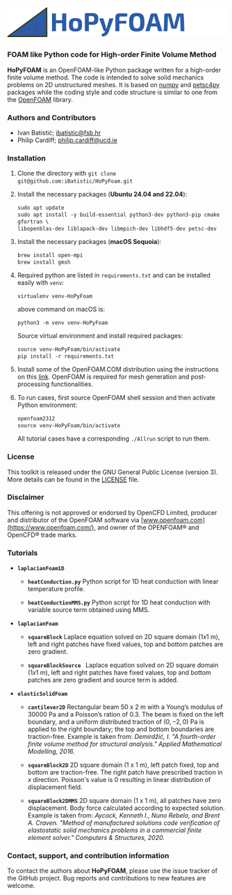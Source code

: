 # ![-](HoPyFOAMLogoName.png)
### FOAM like Python code for High-order Finite Volume Method

__HoPyFOAM__ is an OpenFOAM-like Python package written for a high-order finite volume method.
The code is intended to solve solid mechanics problems on 2D unstructured meshes.
It is based on [numpy](https://numpy.org/) and [petsc4py](https://petsc.org/release/petsc4py/) packages while the coding style and code structure
is similar to one from the [OpenFOAM](https://www.openfoam.com/) library.

### Authors and Contributors
- Ivan Batistić; [ibatistic@fsb.hr](ibatistic@fsb.hr)
- Philip Cardiff; [philip.cardiff@ucd.ie](philip.cardiff@ucd.ie)

### Installation

1. Clone the directory with `git clone git@github.com:iBatistic/HoPyFoam.git`

2. Install the necessary packages (**Ubuntu 24.04 and 22.04**):
    ```
    sudo apt update
    sudo apt install -y build-essential python3-dev python3-pip cmake gfortran \
    libopenblas-dev liblapack-dev libmpich-dev libhdf5-dev petsc-dev
    ```

3. Install the necessary packages (**macOS Sequoia**):
    ```
    brew install open-mpi
    brew install gmsh
    ```

4. Required python are listed in `requirements.txt` and can be installed easily with `venv`:

    ```
    virtualenv venv-HoPyFoam
    ```

    above command on macOS is:

    ```
    python3 -m venv venv-HoPyFoam
    ```

    Source virtual environment  and install required packages:

    ```
    source venv-HoPyFoam/bin/activate
    pip install -r requirements.txt
    ```

5. Install some of the OpenFOAM.COM distribution using the instructions on this [link](https://develop.openfoam.com/Development/openfoam/-/wikis/precompiled/debian). OpenFOAM is required for mesh generation and post-processing functionalities.

6. To run cases, first source OpenFOAM shell session and then activate Python environment:
    ```
    openfoam2312
    source venv-HoPyFoam/bin/activate
    ```
    All tutorial cases have a corresponding `./Allrun` script to run them.


### License

This toolkit is released under the GNU General Public License (version 3).
More details can be found in the [LICENSE](./LICENSE.txt) file.

### Disclaimer
This offering is not approved or endorsed by OpenCFD Limited,
producer and distributor of the OpenFOAM software via [www.openfoam.com](https://www.openfoam.com/),
and owner of the OPENFOAM® and OpenCFD® trade marks.

### Tutorials

- __`laplacianFoam1D`__

    - __`heatConduction.py`__
        Python script for 1D heat conduction with linear temperature profile.

    - __`heatConductionMMS.py`__
        Python script for 1D heat conduction with variable source term obtained using MMS.

- __`laplacianFoam`__

    - __`squareBlock`__
        Laplace equation solved on 2D square domain ($1 x 1$ m), left and right patches have fixed values, top and bottom patches are zero gradient.

    - __`squareBlockSource `__
        Laplace equation solved on 2D square domain ($1 x 1$ m), left and right patches have fixed values, top and bottom patches are zero gradient and source term is added.


 - __`elasticSolidFoam`__

    - __`cantilever2D`__
        Rectangular beam $50$ x $2$ m with a Young’s modulus of $30000$ Pa and a Poisson’s ration of $0.3$. The beam is fixed on the left boundary,
        and a uniform distributed traction of $(0,-2,0)$ Pa is applied to the right boundary; the top and bottom boundaries are traction-free.
        Example is taken from: _Demirdžić, I. "A fourth-order finite volume method for structural analysis." Applied Mathematical Modelling, 2016._

    - __`squareBlock2D`__
        2D square domain ($1$ x $1$ m), left patch fixed, top and bottom are traction-free. The right patch have prescribed traction in $x$ direction. Poisson's value is $0$ resulting in linear distribution of displacement field.

    - __`squareBlock2DMMS`__
        2D square domain ($1$ x $1$ m), all patches have zero displacement. Body force calculated according to expected solution.  Example is taken from:
        _Aycock, Kenneth I., Nuno Rebelo, and Brent A. Craven. "Method of manufactured solutions code verification of elastostatic solid mechanics problems in a commercial finite element solver."  Computers & Structures, 2020._


### Contact, support, and contribution information
To contact the authors about __HoPyFOAM__, please use the issue tracker of the GitHub project. Bug reports and contributions to new features are welcome.
